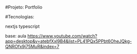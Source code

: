 #Projeto: Portfolio

#Tecnologias:

nextjs
typescript

base: aula https://www.youtube.com/watch?app=desktop&v=atebfXxl9B4&list=PL41PQx5PPbt6OheJQkg-QNROfx9j75MuR&index=7

